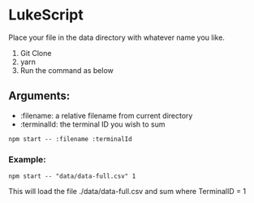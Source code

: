 # LukeScript

Place your file in the data directory with whatever name you like.

1. Git Clone
2. yarn
3. Run the command as below

## Arguments:

- :filename: a relative filename from current directory
- :terminalId: the terminal ID you wish to sum

`npm start -- :filename :terminalId`

### Example:

`npm start -- "data/data-full.csv" 1`

This will load the file ./data/data-full.csv and sum where TerminalID = 1
